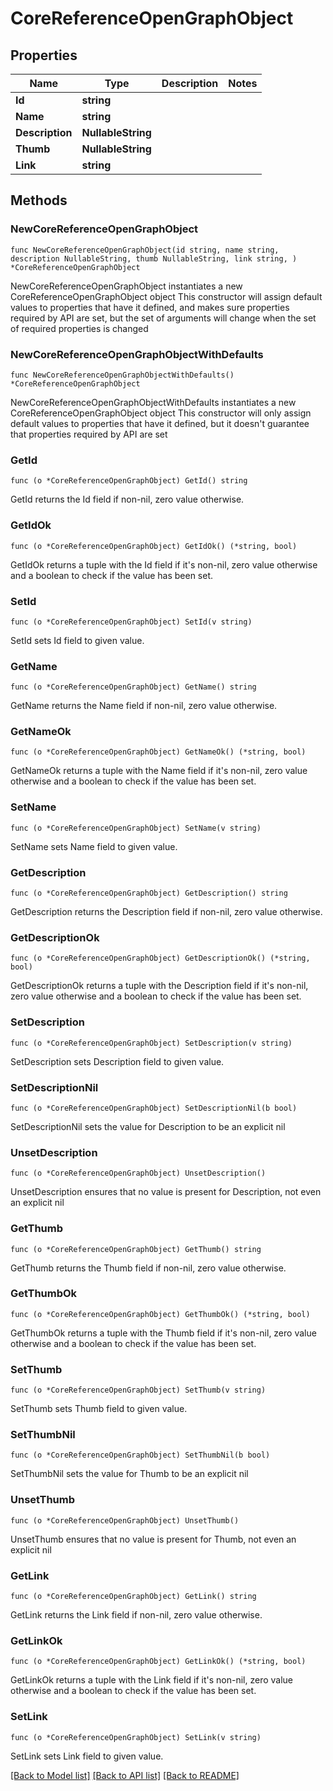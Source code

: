 # CoreReferenceOpenGraphObject

## Properties

Name | Type | Description | Notes
------------ | ------------- | ------------- | -------------
**Id** | **string** |  | 
**Name** | **string** |  | 
**Description** | **NullableString** |  | 
**Thumb** | **NullableString** |  | 
**Link** | **string** |  | 

## Methods

### NewCoreReferenceOpenGraphObject

`func NewCoreReferenceOpenGraphObject(id string, name string, description NullableString, thumb NullableString, link string, ) *CoreReferenceOpenGraphObject`

NewCoreReferenceOpenGraphObject instantiates a new CoreReferenceOpenGraphObject object
This constructor will assign default values to properties that have it defined,
and makes sure properties required by API are set, but the set of arguments
will change when the set of required properties is changed

### NewCoreReferenceOpenGraphObjectWithDefaults

`func NewCoreReferenceOpenGraphObjectWithDefaults() *CoreReferenceOpenGraphObject`

NewCoreReferenceOpenGraphObjectWithDefaults instantiates a new CoreReferenceOpenGraphObject object
This constructor will only assign default values to properties that have it defined,
but it doesn't guarantee that properties required by API are set

### GetId

`func (o *CoreReferenceOpenGraphObject) GetId() string`

GetId returns the Id field if non-nil, zero value otherwise.

### GetIdOk

`func (o *CoreReferenceOpenGraphObject) GetIdOk() (*string, bool)`

GetIdOk returns a tuple with the Id field if it's non-nil, zero value otherwise
and a boolean to check if the value has been set.

### SetId

`func (o *CoreReferenceOpenGraphObject) SetId(v string)`

SetId sets Id field to given value.


### GetName

`func (o *CoreReferenceOpenGraphObject) GetName() string`

GetName returns the Name field if non-nil, zero value otherwise.

### GetNameOk

`func (o *CoreReferenceOpenGraphObject) GetNameOk() (*string, bool)`

GetNameOk returns a tuple with the Name field if it's non-nil, zero value otherwise
and a boolean to check if the value has been set.

### SetName

`func (o *CoreReferenceOpenGraphObject) SetName(v string)`

SetName sets Name field to given value.


### GetDescription

`func (o *CoreReferenceOpenGraphObject) GetDescription() string`

GetDescription returns the Description field if non-nil, zero value otherwise.

### GetDescriptionOk

`func (o *CoreReferenceOpenGraphObject) GetDescriptionOk() (*string, bool)`

GetDescriptionOk returns a tuple with the Description field if it's non-nil, zero value otherwise
and a boolean to check if the value has been set.

### SetDescription

`func (o *CoreReferenceOpenGraphObject) SetDescription(v string)`

SetDescription sets Description field to given value.


### SetDescriptionNil

`func (o *CoreReferenceOpenGraphObject) SetDescriptionNil(b bool)`

 SetDescriptionNil sets the value for Description to be an explicit nil

### UnsetDescription
`func (o *CoreReferenceOpenGraphObject) UnsetDescription()`

UnsetDescription ensures that no value is present for Description, not even an explicit nil
### GetThumb

`func (o *CoreReferenceOpenGraphObject) GetThumb() string`

GetThumb returns the Thumb field if non-nil, zero value otherwise.

### GetThumbOk

`func (o *CoreReferenceOpenGraphObject) GetThumbOk() (*string, bool)`

GetThumbOk returns a tuple with the Thumb field if it's non-nil, zero value otherwise
and a boolean to check if the value has been set.

### SetThumb

`func (o *CoreReferenceOpenGraphObject) SetThumb(v string)`

SetThumb sets Thumb field to given value.


### SetThumbNil

`func (o *CoreReferenceOpenGraphObject) SetThumbNil(b bool)`

 SetThumbNil sets the value for Thumb to be an explicit nil

### UnsetThumb
`func (o *CoreReferenceOpenGraphObject) UnsetThumb()`

UnsetThumb ensures that no value is present for Thumb, not even an explicit nil
### GetLink

`func (o *CoreReferenceOpenGraphObject) GetLink() string`

GetLink returns the Link field if non-nil, zero value otherwise.

### GetLinkOk

`func (o *CoreReferenceOpenGraphObject) GetLinkOk() (*string, bool)`

GetLinkOk returns a tuple with the Link field if it's non-nil, zero value otherwise
and a boolean to check if the value has been set.

### SetLink

`func (o *CoreReferenceOpenGraphObject) SetLink(v string)`

SetLink sets Link field to given value.



[[Back to Model list]](../README.md#documentation-for-models) [[Back to API list]](../README.md#documentation-for-api-endpoints) [[Back to README]](../README.md)


